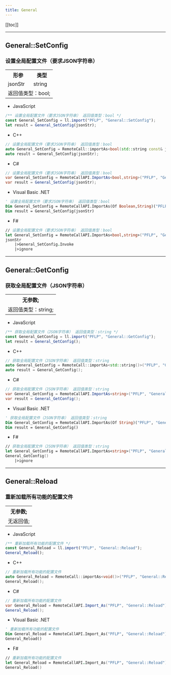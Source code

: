 ```yaml
---
title: General
---
```


[[toc]]


---
## General::SetConfig
### 设置全局配置文件（要求JSON字符串）
<table><tr><th>形参</th><th>类型</th></tr>
<tr><td>jsonStr</td><td>string</td></tr>
<tr><td colspan="2">返回值类型：bool;</td></tr></table>

 - JavaScript
```js
/** 设置全局配置文件（要求JSON字符串） 返回值类型：bool */
const General_SetConfig = ll.import("PFLP", "General::SetConfig");
let result = General_SetConfig(jsonStr);
```
 - C++
```cpp
// 设置全局配置文件（要求JSON字符串） 返回值类型：bool
auto General_SetConfig = RemoteCall::importAs<bool(std::string const& jsonStr)>("PFLP", "General::SetConfig");
auto result = General_SetConfig(jsonStr);
```
 - C#
```csharp
// 设置全局配置文件（要求JSON字符串） 返回值类型：bool
var General_SetConfig = RemoteCallAPI.ImportAs<bool,string>("PFLP", "General::SetConfig");
var result = General_SetConfig(jsonStr);
```
 - Visual Basic .NET
```vb
' 设置全局配置文件（要求JSON字符串） 返回值类型：bool
Dim General_SetConfig = RemoteCallAPI.ImportAs(Of Boolean,String)("PFLP", "General::SetConfig")
Dim result = General_SetConfig(jsonStr)
```
 - F#
```fsharp
// 设置全局配置文件（要求JSON字符串） 返回值类型：bool
let General_SetConfig = RemoteCallAPI.ImportAs<bool,string>("PFLP", "General::SetConfig")
jsonStr
	|>General_SetConfig.Invoke
	|>ignore
```

---
## General::GetConfig
### 获取全局配置文件（JSON字符串）
<table><tr><th>无参数;</th></tr>
<tr><td colspan="2">返回值类型：string;</td></tr></table>

 - JavaScript
```js
/** 获取全局配置文件（JSON字符串） 返回值类型：string */
const General_GetConfig = ll.import("PFLP", "General::GetConfig");
let result = General_GetConfig();
```
 - C++
```cpp
// 获取全局配置文件（JSON字符串） 返回值类型：string
auto General_GetConfig = RemoteCall::importAs<std::string()>("PFLP", "General::GetConfig");
auto result = General_GetConfig();
```
 - C#
```csharp
// 获取全局配置文件（JSON字符串） 返回值类型：string
var General_GetConfig = RemoteCallAPI.ImportAs<string>("PFLP", "General::GetConfig");
var result = General_GetConfig();
```
 - Visual Basic .NET
```vb
' 获取全局配置文件（JSON字符串） 返回值类型：string
Dim General_GetConfig = RemoteCallAPI.ImportAs(Of String)("PFLP", "General::GetConfig")
Dim result = General_GetConfig()
```
 - F#
```fsharp
// 获取全局配置文件（JSON字符串） 返回值类型：string
let General_GetConfig = RemoteCallAPI.ImportAs<string>("PFLP", "General::GetConfig")
General_GetConfig()
	|>ignore
```

---
## General::Reload
### 重新加载所有功能的配置文件
<table><tr><th>无参数;</th></tr>
<tr><td colspan="2">无返回值;</td></tr></table>

 - JavaScript
```js
/** 重新加载所有功能的配置文件 */
const General_Reload = ll.import("PFLP", "General::Reload");
General_Reload();
```
 - C++
```cpp
// 重新加载所有功能的配置文件
auto General_Reload = RemoteCall::importAs<void()>("PFLP", "General::Reload");
General_Reload();
```
 - C#
```csharp
// 重新加载所有功能的配置文件
var General_Reload = RemoteCallAPI.Import_As("PFLP", "General::Reload");
General_Reload();
```
 - Visual Basic .NET
```vb
' 重新加载所有功能的配置文件
Dim General_Reload = RemoteCallAPI.Import_As("PFLP", "General::Reload")
General_Reload()
```
 - F#
```fsharp
// 重新加载所有功能的配置文件
let General_Reload = RemoteCallAPI.Import_As("PFLP", "General::Reload")
General_Reload()
```

